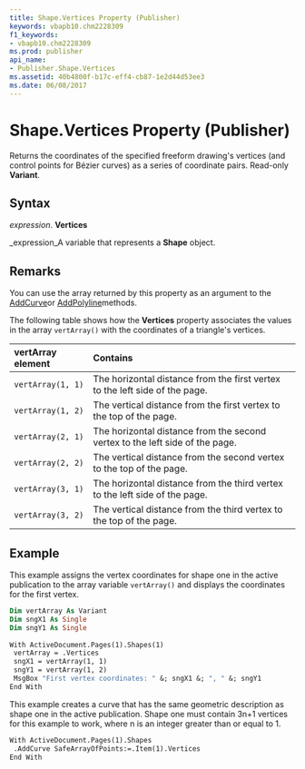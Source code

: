 ```yaml
---
title: Shape.Vertices Property (Publisher)
keywords: vbapb10.chm2228309
f1_keywords:
- vbapb10.chm2228309
ms.prod: publisher
api_name:
- Publisher.Shape.Vertices
ms.assetid: 40b4800f-b17c-eff4-cb87-1e2d44d53ee3
ms.date: 06/08/2017
---
```



# Shape.Vertices Property (Publisher)

Returns the coordinates of the specified freeform drawing's vertices (and control points for Bézier curves) as a series of coordinate pairs. Read-only **Variant**.


## Syntax

 _expression_. **Vertices**

 _expression_A variable that represents a **Shape** object.


## Remarks

You can use the array returned by this property as an argument to the  [AddCurve](shapes-addcurve-method-publisher.md)or  [AddPolyline](shapes-addpolyline-method-publisher.md)methods.

The following table shows how the **Vertices** property associates the values in the array `vertArray()` with the coordinates of a triangle's vertices.



|**vertArray element**|**Contains**|
|:-----|:-----|
| `vertArray(1, 1)`|The horizontal distance from the first vertex to the left side of the page.|
| `vertArray(1, 2)`|The vertical distance from the first vertex to the top of the page.|
| `vertArray(2, 1)`|The horizontal distance from the second vertex to the left side of the page.|
| `vertArray(2, 2)`|The vertical distance from the second vertex to the top of the page.|
| `vertArray(3, 1)`|The horizontal distance from the third vertex to the left side of the page.|
| `vertArray(3, 2)`|The vertical distance from the third vertex to the top of the page.|

## Example

This example assigns the vertex coordinates for shape one in the active publication to the array variable  `vertArray()` and displays the coordinates for the first vertex.


```vb
Dim vertArray As Variant 
Dim sngX1 As Single 
Dim sngY1 As Single 
 
With ActiveDocument.Pages(1).Shapes(1) 
 vertArray = .Vertices 
 sngX1 = vertArray(1, 1) 
 sngY1 = vertArray(1, 2) 
 MsgBox "First vertex coordinates: " &; sngX1 &; ", " &; sngY1 
End With
```

This example creates a curve that has the same geometric description as shape one in the active publication. Shape one must contain 3n+1 vertices for this example to work, where n is an integer greater than or equal to 1.




```vb
With ActiveDocument.Pages(1).Shapes 
 .AddCurve SafeArrayOfPoints:=.Item(1).Vertices 
End With 

```


